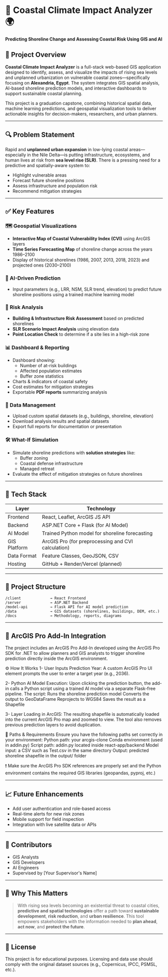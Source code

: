 # 🌊 Coastal Climate Impact Analyzer 🌍  
**Predicting Shoreline Change and Assessing Coastal Risk Using GIS and AI**

## 📌 Project Overview

**Coastal Climate Impact Analyzer** is a full-stack web-based GIS application designed to identify, assess, and visualize the impacts of rising sea levels and unplanned urbanization on vulnerable coastal zones—specifically focusing on **Alexandria, Egypt**. The system integrates GIS spatial analysis, AI-based shoreline prediction models, and interactive dashboards to support sustainable coastal planning.

This project is a graduation capstone, combining historical spatial data, machine learning predictions, and geospatial visualization tools to deliver actionable insights for decision-makers, researchers, and urban planners.

---

## 🔍 Problem Statement

Rapid and **unplanned urban expansion** in low-lying coastal areas—especially in the Nile Delta—is putting infrastructure, ecosystems, and human lives at risk from **sea level rise (SLR)**. There is a pressing need for a predictive and spatially-aware system to:

- Highlight vulnerable areas  
- Forecast future shoreline positions  
- Assess infrastructure and population risk  
- Recommend mitigation strategies

---

## ✅ Key Features

### 🗺️ Geospatial Visualizations
- **Interactive Map of Coastal Vulnerability Index (CVI)** using ArcGIS layers
- **Time Series Forecasting Map** of shoreline change across the years 1986–2100
- Display of historical shorelines (1986, 2007, 2013, 2018, 2023) and projected ones (2030–2100)

### 🤖 AI-Driven Prediction
- Input parameters (e.g., LRR, NSM, SLR trend, elevation) to predict future shoreline positions using a trained machine learning model

### 🧮 Risk Analysis
- **Building & Infrastructure Risk Assessment** based on predicted shorelines  
- **SLR Scenario Impact Analysis** using elevation data  
- **Point Location Check** to determine if a site lies in a high-risk zone  

### 📊 Dashboard & Reporting
- Dashboard showing:
  - Number of at-risk buildings
  - Affected population estimates
  - Buffer zone statistics  
- Charts & indicators of coastal safety  
- Cost estimates for mitigation strategies  
- Exportable **PDF reports** summarizing analysis

### 🔁 Data Management
- Upload custom spatial datasets (e.g., buildings, shoreline, elevation)  
- Download analysis results and spatial datasets  
- Export full reports for documentation or presentation

### 🛠️ What-If Simulation
- Simulate shoreline predictions with **solution strategies** like:
  - Buffer zoning
  - Coastal defense infrastructure  
  - Managed retreat  
- Evaluate the effect of mitigation strategies on future shorelines

---

## 🧱 Tech Stack

| Layer        | Technology                      |
|--------------|----------------------------------|
| Frontend     | React, Leaflet, ArcGIS JS API   |
| Backend      | ASP.NET Core + Flask (for AI Model) |
| AI Model     | Trained Python model for shoreline forecasting |
| GIS Platform | ArcGIS Pro (for preprocessing and CVI calculation) |
| Data Format  | Feature Classes, GeoJSON, CSV   |
| Hosting      | GitHub + Render/Vercel (planned) |

---

## 📂 Project Structure

```
/client             → React Frontend
/server             → ASP.NET Backend
/model-api          → Flask API for AI model prediction
/data               → GIS datasets (shorelines, buildings, DEM, etc.)
/docs               → Methodology, reports, diagrams
```

---

## 🔄 ArcGIS Pro Add-In Integration
The project includes an ArcGIS Pro Add-In developed using the ArcGIS Pro SDK for .NET to allow planners and GIS analysts to trigger shoreline prediction directly inside the ArcGIS environment.

⚙️ How It Works
1- User Inputs Prediction Year:
A custom ArcGIS Pro UI element prompts the user to enter a target year (e.g., 2036).

2- Python AI Model Execution:
Upon clicking the prediction button, the add-in calls a Python script using a trained AI model via a separate Flask-free pipeline. The script:
	Runs the shoreline prediction model
	Converts the output to GeoDataFrame
	Reprojects to WGS84
	Saves the result as a Shapefile

3- Layer Loading in ArcGIS:
The resulting shapefile is automatically loaded into the current ArcGIS Pro map and zoomed to view. The tool also removes previous prediction layers to avoid duplication.

📁 Paths & Requirements
Ensure you have the following paths set correctly in your environment:
	Python path: your arcgis-clone Conda environment (used in addin.py)
	Script path: addin.py located inside react-app/backend
	Model input: a CSV such as Test.csv in the same directory
	Output: predicted shoreline shapefile in the output/ folder

❗ Make sure the ArcGIS Pro SDK references are properly set and the Python environment contains the required GIS libraries (geopandas, pyproj, etc.)

---

## 📈 Future Enhancements

- Add user authentication and role-based access  
- Real-time alerts for new risk zones  
- Mobile support for field inspection  
- Integration with live satellite data or APIs

---

## 🤝 Contributors

- GIS Analysts  
- GIS Developers  
- AI Engineers  
- Supervised by [Your Supervisor's Name]

---

## 🧠 Why This Matters

> With rising sea levels becoming an existential threat to coastal cities, **predictive and spatial technologies** offer a path toward **sustainable development**, **risk reduction**, and **urban resilience**. This tool empowers stakeholders with the information needed to **plan ahead**, **act now**, and **protect the future**.

---

## 📜 License

This project is for educational purposes. Licensing and data use should comply with the original dataset sources (e.g., Copernicus, IPCC, PSMSL, etc.).
